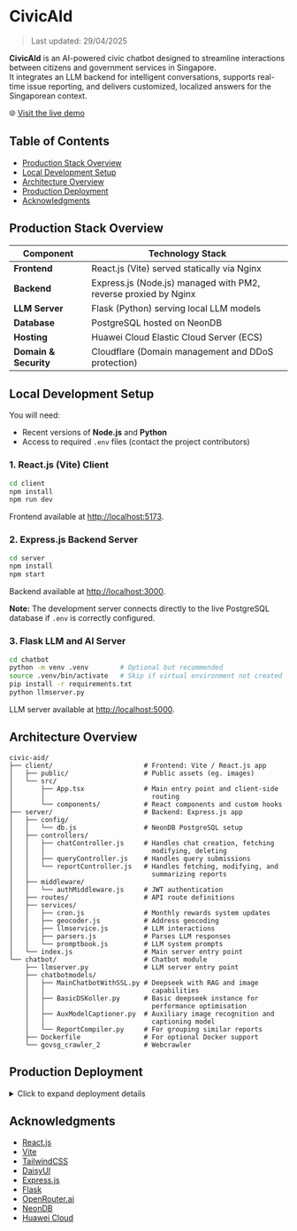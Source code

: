 # CivicAId

> Last updated: 29/04/2025

**CivicAId** is an AI-powered civic chatbot designed to streamline interactions between citizens and government services in Singapore.  
It integrates an LLM backend for intelligent conversations, supports real-time issue reporting, and delivers customized, localized answers for the Singaporean context.

🌐 [Visit the live demo](https://civic-aid.ziwyy.com)

## Table of Contents

- [Production Stack Overview](#production-stack-overview)
- [Local Development Setup](#local-development-setup)
- [Architecture Overview](#architecture-overview)
- [Production Deployment](#production-deployment)
- [Acknowledgments](#acknowledgments)

## Production Stack Overview

| Component       | Technology Stack                              |
| --------------- | --------------------------------------------- |
| **Frontend**    | React.js (Vite) served statically via Nginx |
| **Backend**     | Express.js (Node.js) managed with PM2, reverse proxied by Nginx |
| **LLM Server**  | Flask (Python) serving local LLM models |
| **Database**    | PostgreSQL hosted on NeonDB |
| **Hosting**     | Huawei Cloud Elastic Cloud Server (ECS) |
| **Domain & Security** | Cloudflare (Domain management and DDoS protection) |

## Local Development Setup

You will need:
- Recent versions of **Node.js** and **Python**
- Access to required `.env` files (contact the project contributors)

### 1. React.js (Vite) Client

```bash
cd client
npm install
npm run dev
```

Frontend available at [http://localhost:5173](http://localhost:5173).

### 2. Express.js Backend Server

```bash
cd server
npm install
npm start
```

Backend available at [http://localhost:3000](http://localhost:3000).

**Note:** The development server connects directly to the live PostgreSQL database if `.env` is correctly configured.

### 3. Flask LLM and AI Server

```bash
cd chatbot
python -m venv .venv        # Optional but recommended
source .venv/bin/activate   # Skip if virtual environment not created
pip install -r requirements.txt
python llmserver.py
```

LLM server available at [http://localhost:5000](http://localhost:5000).

## Architecture Overview

```
civic-aid/
├── client/                       # Frontend: Vite / React.js app
│   ├── public/                   # Public assets (eg. images)
│   └── src/
│       ├── App.tsx               # Main entry point and client-side
│       │                           routing
│       └── components/           # React components and custom hooks
├── server/                       # Backend: Express.js app
│   ├── config/
│   │   └── db.js                 # NeonDB PostgreSQL setup
│   ├── controllers/
│   │   ├── chatController.js     # Handles chat creation, fetching
│   │   │                           modifying, deleting
│   │   ├── queryController.js    # Handles query submissions
│   │   └── reportController.js   # Handles fetching, modifying, and
│   │                               summarizing reports
│   ├── middleware/
│   │   └── authMiddleware.js     # JWT authentication 
│   ├── routes/                   # API route definitions
│   ├── services/
│   │   ├── cron.js               # Monthly rewards system updates
│   │   ├── geocoder.js           # Address geocoding
│   │   ├── llmservice.js         # LLM interactions
│   │   ├── parsers.js            # Parses LLM responses
│   │   └── promptbook.js         # LLM system prompts
│   └── index.js                  # Main server entry point
└── chatbot/                      # Chatbot module
    ├── llmserver.py              # LLM server entry point
    ├── chatbotmodels/
    │   ├── MainChatbotWithSSL.py # Deepseek with RAG and image
    │   │                           capabilities
    │   ├── BasicDSKoller.py      # Basic deepseek instance for 
    │   │                           performance optimisation
    │   ├── AuxModelCaptioner.py  # Auxiliary image recognition and 
    │   │                           captioning model
    │   └── ReportCompiler.py     # For grouping similar reports
    ├── Dockerfile                # For optional Docker support
    └── govsg_crawler_2           # Webcrawler
```

## Production Deployment

<details>
<summary>Click to expand deployment details</summary>

- **Frontend**  
  Built using `npm run build` and served via Nginx.

- **Backend**  
  Hosted with `pm2` and reverse proxied by Nginx (`/server/*` routes).

- **LLM Server**  
  Flask server hosted locally. Optional Docker support available.

- **Database**  
  PostgreSQL database hosted on NeonDB.

- **Domain and Security**  
  Managed through Cloudflare for DNS and DDoS protection.

_Nginx and pm2 configuration files available upon request._

</details>

## Acknowledgments

- [React.js](https://react.dev/)
- [Vite](https://vitejs.dev/)
- [TailwindCSS](https://tailwindcss.com/)
- [DaisyUI](https://daisyui.com/)
- [Express.js](https://expressjs.com/)
- [Flask](https://flask.palletsprojects.com/)
- [OpenRouter.ai](https://openrouter.ai/)
- [NeonDB](https://neon.tech/)
- [Huawei Cloud](https://www.huaweicloud.com/)

